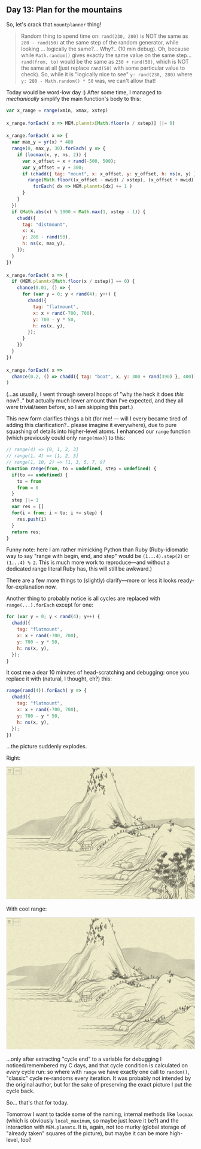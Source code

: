 ## Day 13: Plan for the mountains

So, let's crack that `mountplanner` thing!

> Random thing to spend time on: `rand(230, 280)` is NOT the same as `280 - rand(50)` at the same step of the random generator, while looking ... logically the same?... Why?.. (10 min debug). Oh, because while `Math.random()` gives exactly the same value on the same step... `rand(from, to)` would be the same as `230 + rand(50)`, which is NOT the same at all (just replace `rand(50)` with some particular value to check). So, while it is "logically nice to see" `y: rand(230, 280)` where `y: 280 - Math.random() * 50` was, we can't allow that!

Today would be word-low day :) After some time, I managed to _mechanically_ simplify the main function's body to this:

```js
var x_range = range(xmin, xmax, xstep)

x_range.forEach( x => MEM.planmtx[Math.floor(x / xstep)] ||= 0)

x_range.forEach( x => {
  var max_y = yr(x) * 480
  range(0, max_y, 30).forEach( y => {
    if (locmax(x, y, ns, 2)) {
      var x_offset = x + rand(-500, 500);
      var y_offset = y + 300;
      if (chadd({ tag: "mount", x: x_offset, y: y_offset, h: ns(x, y) })) {
        range(Math.floor((x_offset - mwid) / xstep), (x_offset + mwid) / xstep).
          forEach( dx => MEM.planmtx[dx] += 1 )
      }
    }
  })
  if (Math.abs(x) % 1000 < Math.max(1, xstep - 1)) {
    chadd({
      tag: "distmount",
      x: x,
      y: 280 - rand(50),
      h: ns(x, max_y),
    });
  }
})

x_range.forEach( x => {
  if (MEM.planmtx[Math.floor(x / xstep)] == 0) {
    chance(0.01, () => {
      for (var y = 0; y < rand(4); y++) {
        chadd({
          tag: "flatmount",
          x: x + rand(-700, 700),
          y: 700 - y * 50,
          h: ns(x, y),
        });
      }
    })
  }
})

x_range.forEach( x =>
  chance(0.2, () => chadd({ tag: "boat", x, y: 300 + rand(390) }, 400))
)
```

(...as usually, I went through several hoops of "why the heck it does _this_ now?.." but actually much lower amount than I've expected, and they all were trivial/seen before, so I am skipping this part.)

This new form clarifies things a bit (for me! — will I every became tired of adding this clarification?.. please imagine it everywhere), due to pure squashing of details into higher-level atoms. I enhanced our `range` function (which previously could only `range(max)`) to this:

```js
// range(4) => [0, 1, 2, 3]
// range(1, 4) => [1, 2, 3]
// range(1, 10, 2) => [1, 3, 5, 7, 9]
function range(from, to = undefined, step = undefined) {
  if(to == undefined) {
    to = from
    from = 0
  }
  step ||= 1
  var res = []
  for(i = from; i < to; i += step) {
    res.push(i)
  }
  return res;
}
```

Funny note: here I am rather mimicking Python than Ruby (Ruby-idiomatic way to say "range with begin, end, and step" would be `(1...4).step(2)` or `(1...4) % 2`. This is much more work to reproduce—and without a dedicated range literal Ruby has, this will still be awkward.)

There are a few more things to (slightly) clarify—more or less it looks ready-for-explanation now.

Another thing to probably notice is all cycles are replaced with `range(...).forEach` except for one:

```js
for (var y = 0; y < rand(4); y++) {
  chadd({
    tag: "flatmount",
    x: x + rand(-700, 700),
    y: 700 - y * 50,
    h: ns(x, y),
  });
}
```

It cost me a dear 10 minutes of head-scratching and debugging: once you replace it with (natural, I thought, eh?) this:
```js
range(rand(4)).forEach( y => {
  chadd({
    tag: "flatmount",
    x: x + rand(-700, 700),
    y: 700 - y * 50,
    h: ns(x, y),
  });
})
```

...the picture suddenly explodes.

Right:

![](image37.png)

With cool range:

![](image38.png)

...only after extracting "cycle end" to a variable for debugging I noticed/remembered my C days, and that cycle condition is calculated on _every_ cycle run: so where with `range` we have exactly one call to `random()`, "classic" cycle re-randoms every iteration. It was probably not intended by the original author, but for the sake of preserving the exact picture I put the cycle back.

So... that's that for today.

Tomorrow I want to tackle some of the naming, internal methods like `locmax` (which is obviously `local_maximum`, so maybe just leave it be?) and the interaction with `MEM.planmtx`. It is, again, not too murky (global storage of "already taken" squares of the picture), but maybe it can be more high-level, too?
